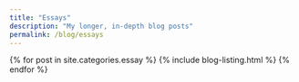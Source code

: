 ```yaml
---
title: "Essays" 
description: "My longer, in-depth blog posts"
permalink: /blog/essays
---
```


{% for post in site.categories.essay %}
{% include blog-listing.html %}
{% endfor %}
